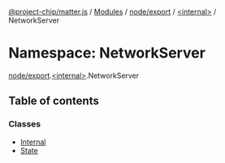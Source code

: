[@project-chip/matter.js](../README.md) / [Modules](../modules.md) / [node/export](node_export.md) / [\<internal\>](node_export._internal_.md) / NetworkServer

# Namespace: NetworkServer

[node/export](node_export.md).[\<internal\>](node_export._internal_.md).NetworkServer

## Table of contents

### Classes

- [Internal](../classes/node_export._internal_.NetworkServer.Internal.md)
- [State](../classes/node_export._internal_.NetworkServer.State.md)
